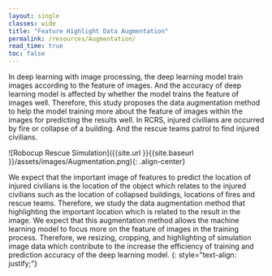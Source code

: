 ```yaml
---
layout: single
classes: wide
title: "Feature Highlight Data Augmentation"
permalink: /resources/Augmentation/
read_time: true
toc: false
---
```

In deep learning with image processing, the deep learning model train images according to the feature of images. And the accuracy of deep learning model is affected by whether the model trains the feature of images well. Therefore, this study proposes the data augmentation method to help the model training more about the feature of images within the images for predicting the results well. In RCRS, injured civilians are occurred by fire or collapse of a building. And the rescue teams patrol to find injured civilians.  


![Robocup Rescue Simulation]({{site.url }}{{site.baseurl }}/assets/images/Augmentation.png){: .align-center}

  
We expect that the important image of features to predict the location of injured civilians is the location of the object which relates to the injured civilians such as the location of collapsed buildings, locations of fires and rescue teams. Therefore, we study the data augmentation method that highlighting the important location which is related to the result in the image. We expect that this augmentation method allows the machine learning model to focus more on the feature of images in the training process. Therefore, we resizing, cropping, and highlighting of simulation image data which contribute to the increase the efficiency of training and prediction accuracy of the deep learning model.
{: style="text-align: justify;"}
